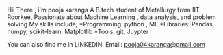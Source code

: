 Hii There , i'm pooja karanga 
A  B.tech student of Metallurgy from IIT Roorkee,
Passionate about Machine Learning , data analysis, and problem solving
My skills include;
      *Programming: python ,  ML
      *Libraries: Pandas, numpy, scikit-learn, Matplotlib
      *Tools: git, Juypter

You can also find me in 
LINKEDIN: 
Email: pooja04karanga@gmail.com
      
